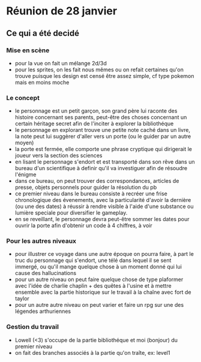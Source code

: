 # Réunion de 28 janvier

## Ce qui a été decidé

### Mise en scène
- pour la vue on fait un mélange 2d/3d
- pour les sprites, on les fait nous mêmes ou on refait certaines qu'on trouve puisque les design est censé être assez simple, cf type pokemon mais en moins moche

### Le concept
- le personnage est un petit garçon, son grand père lui raconte des histoire concernant ses parents, peut-être des choses concernant un certain héritage secret afin de l'inciter à explorer la bibliothéque
- le personnage en explorant trouve une petite note caché dans un livre, la note peut lui suggèrer d'aller vers un porte (ou le guider par un autre moyen)
- la porte est fermée, elle comporte une phrase cryptique qui dirigerait le joueur vers la section des sciences
- en lisant le personnage s'endort et est transporté dans son rêve dans un bureau d'un scientifique à definir qu'il va investiguer afin de résoudre l'énigme
- dans ce bureau, on peut trouver des correspondances, articles de presse, objets personnels pour guider la résolution du pb
- ce premier niveau dans le bureau consiste à recréer une frise chronologique des évenements, avec la particularité d'avoir la dernière (ou une des dates) à réussir à rendre visible à l'aide d'une substance ou lumière speciale pour diversifier le gameplay.
- en se reveillant, le personnage devra peut-être sommer les dates pour ouvrir la porte afin d'obtenir un code à 4 chiffres, à voir

### Pour les autres niveaux
- pour illustrer ce voyage dans une autre époque on pourra faire, à part le truc du personnage qui s'endort, une télé dans lequel il se sent immergé, ou qu'il mange quelque chose à un moment donné qui lui cause des hallucinations
- pour un autre niveau on peut faire quelque chose de type plaformer avec l'idée de charlie chaplin + des quêtes à l'usine et à mettre ensemble avec la partie historique sur le travail à la chaîne avec fort de taylor
- pour un autre autre niveau on peut varier et faire un rpg sur une des légendes arthuriennes


### Gestion du travail
- Lowell (<3) s'occupe de la partie bibliothéque et moi (bonjour) du premier niveau
- on fait des branches associés à la partie qu'on traîte, ex: level1



